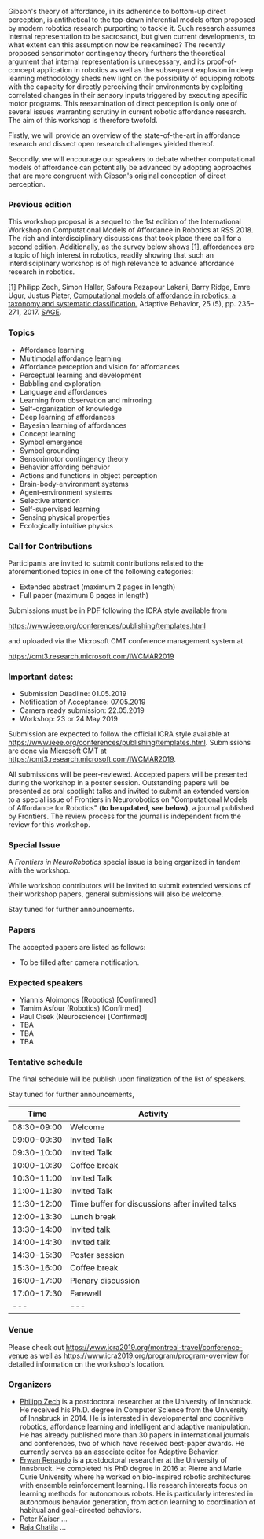 Gibson's theory of affordance, in its adherence to bottom-up direct perception, is
antithetical to the top-down inferential models often proposed by modern robotics
research purporting to tackle it. Such research assumes internal representation to
be sacrosanct, but given current developments, to what extent can this assumption
now be reexamined? The recently proposed sensorimotor contingency theory furthers
the theoretical argument that internal representation is unnecessary, and its
proof-of-concept application in robotics as well as the subsequent explosion in
deep learning methodology sheds new light on the possibility of equipping robots
with the capacity for directly perceiving their environments by exploiting correlated
changes in their sensory inputs triggered by executing specific motor programs. This
reexamination of direct perception is only one of several issues warranting scrutiny
in current robotic affordance research. The aim of this workshop is therefore twofold.

Firstly, we will provide an overview of the state-of-the-art in affordance research
and dissect open research challenges yielded thereof. 

Secondly, we will encourage our speakers to debate whether computational models of
affordance can potentially be advanced by adopting approaches that are more congruent
with Gibson's original conception of direct perception. 


### Previous edition

This workshop proposal is a sequel to the 1st edition of the International Workshop on Computational Models of Affordance in Robotics at RSS 2018. The rich and interdisciplinary discussions that took place there call for a second edition. Additionally, as the survey below shows [1], affordances are a topic of high interest in robotics, readily showing that such an interdisciplinary workshop is of high relevance to advance affordance research in robotics.

[1] Philipp Zech, Simon Haller, Safoura Rezapour Lakani, Barry Ridge, Emre Ugur, Justus Piater, [Computational models of affordance in robotics: a taxonomy and systematic classification.](https://iis.uibk.ac.at/public/papers/Zech-2017-AB.pdf) Adaptive Behavior, 25 (5), pp. 235–271, 2017. [SAGE](http://journals.sagepub.com/doi/10.1177/1059712317726357). 


### Topics

  * Affordance learning
  * Multimodal affordance learning
  * Affordance perception and vision for affordances
  * Perceptual learning and development
  * Babbling and exploration
  * Language and affordances
  * Learning from observation and mirroring
  * Self-organization of knowledge
  * Deep learning of affordances
  * Bayesian learning of affordances
  * Concept learning
  * Symbol emergence
  * Symbol grounding
  * Sensorimotor contingency theory
  * Behavior affording behavior
  * Actions and functions in object perception
  * Brain-body-environment systems
  * Agent-environment systems
  * Selective attention
  * Self-supervised learning
  * Sensing physical properties
  * Ecologically intuitive physics


### Call for Contributions

Participants are invited to submit contributions related to the aforementioned topics in one of the following categories:
  * Extended abstract (maximum 2 pages in length)
  * Full paper (maximum 8 pages in length)
  
Submissions must be in PDF following the ICRA style available from

   https://www.ieee.org/conferences/publishing/templates.html
   
and uploaded via the Microsoft CMT conference management system at

   https://cmt3.research.microsoft.com/IWCMAR2019

### Important dates:

  * Submission Deadline: 01.05.2019
  * Notification of Acceptance: 07.05.2019
  * Camera ready submission: 22.05.2019
  * Workshop: 23 or 24 May 2019

Submission are expected to follow the official ICRA style available at https://www.ieee.org/conferences/publishing/templates.html. Submissions are done via Microsoft CMT at https://cmt3.research.microsoft.com/IWCMAR2019.

All submissions will be peer-reviewed. Accepted papers will be presented during the workshop in a poster session. Outstanding papers will be presented as oral spotlight talks and invited to submit an extended version to a special issue of Frontiers in Neurorobotics on "Computational Models of Affordance for Robotics" __(to be updated, see below)__, a journal published by Frontiers. The review process for the journal is independent from the review for this workshop. 


### Special Issue

A *Frontiers in NeuroRobotics* special issue is being organized in tandem with the workshop.

While workshop contributors will be invited to submit extended versions of their workshop papers, general submissions will also be welcome.

Stay tuned for further announcements. 
   

### Papers

The accepted papers are listed as follows:

  * To be filled after camera notification.
  
  
### Expected speakers

  * Yiannis Aloimonos (Robotics) [Confirmed]
  * Tamim Asfour (Robotics) [Confirmed]
  * Paul Cisek (Neuroscience) [Confirmed]
  * TBA
  * TBA
  * TBA
  
  
### Tentative schedule

The final schedule will be publish upon finalization of the list of speakers. 

Stay tuned for further announcements,

| Time        | Activity                                        |
| --- | --- |
| 08:30-09:00   | Welcome                                         |
| 09:00-09:30 | Invited Talk                                    |
| 09:30-10:00  | Invited Talk                                    |
| 10:00-10:30 | Coffee break                                    |
| 10:30-11:00 | Invited Talk                                    |
| 11:00-11:30 | Invited Talk                                    |
| 11:30-12:00 | Time buffer for discussions after invited talks |
| 12:00-13:30 | Lunch break                                     |
| 13:30-14:00 | Invited talk                                    |
| 14:00-14:30 | Invited talk                                    |
| 14:30-15:30 | Poster session                                  |
| 15:30-16:00 | Coffee break                                    |
| 16:00-17:00 | Plenary discussion                              |
| 17:00-17:30 | Farewell                                        |
| --- | --- |
    
    
### Venue

Please check out https://www.icra2019.org/montreal-travel/conference-venue as well as https://www.icra2019.org/program/program-overview for detailed information on the workshop's location.
   
   
### Organizers
* [Philipp Zech](mailto:philipp.zech@uibk.ac.at) is a postdoctoral researcher at the University of
	Innsbruck. He received his Ph.D. degree in Computer Science
	from the University of Innsbruck in 2014. He is interested in
	developmental and cognitive robotics, affordance learning and
	intelligent and adaptive manipulation. He has already published
	more than 30 papers in international journals and conferences,
	two of which have received best-paper awards. He currently serves as an 
	associate editor for Adaptive Behavior.
* [Erwan Renaudo](mailto:erwan.renaudo@uibk.ac.at) is a postdoctoral researcher at the University 
	of Innsbruck. He completed his PhD degree in 2016 at Pierre and 
        Marie Curie University where he worked on bio-inspired robotic 
        architectures with ensemble reinforcement learning. His research 
        interests focus on learning methods for autonomous robots. 
        He is particularly interested in autonomous behavior generation, 
        from action learning to coordination of habitual and goal-directed 
        behaviors.
* [Peter Kaiser](mailto:peter.kaiser@kit.edu) ...
* [Raja Chatila](mailto:raja.chatila@isir.upmc.fr) ...
